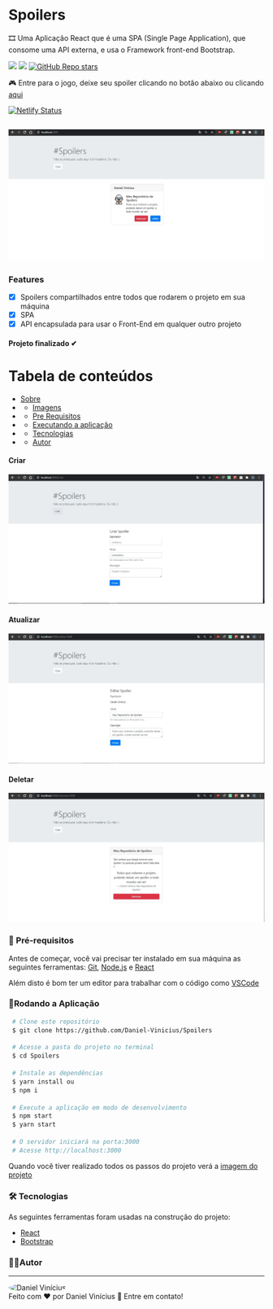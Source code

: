  <h1> Spoilers </h1>
 <p id="sobre">
🎞 Uma Aplicação React que é uma SPA (Single Page Application), que consome uma API externa, e usa o Framework front-end Bootstrap.

![](https://img.shields.io/badge/license-MIT-green)
![](https://img.shields.io/badge/languege-Portuguese-yellow)
[![GitHub Repo stars](https://img.shields.io/github/stars/Daniel-Vinicius/Spoilers?style=social)](https://github.com/Daniel-Vinicius/Spoilers/stargazers)

🎮 Entre para o jogo, deixe seu spoiler clicando no botão abaixo ou clicando <a href="https://spoilersbr.netlify.app/">aqui</a>

[![Netlify Status](https://api.netlify.com/api/v1/badges/256e0672-98d4-4d8d-b400-4b02a7d99712/deploy-status)](https://spoilersbr.netlify.app)

<h2 align="center">  <img alt="Imagem do Projeto" id="imagem" title="#Projeto" src="https://github.com/Daniel-Vinicius/Spoilers/blob/master/.github/Imagem.JPG" />  </h2>

### Features 
- [x] Spoilers compartilhados entre todos que rodarem o projeto em sua máquina
- [x] SPA
- [x] API encapsulada para usar o Front-End em qualquer outro projeto

<h4  align="left">
Projeto finalizado ✔
</h4>

Tabela de conteúdos 
================= 
<!--ts-->
 * [Sobre](#sobre) 
 * * [Imagens](#Imagens)
 * * [Pre Requisitos](#pre-requisitos)
 * * [Executando a aplicação](#rodando)
 * * [Tecnologias](#tecnologias)
 * * [Autor](#autor)
 <!--te-->

<h4>Criar</h6>
<img alt="Imagem 2 do Projeto" src="https://github.com/Daniel-Vinicius/Spoilers/blob/master/.github/Imagem4.JPG"
<a id="Imagens"> </a>
<h4>Atualizar</h6>
<img alt="Imagem 3 do Projeto" title="#Projeto" src="https://github.com/Daniel-Vinicius/Spoilers/blob/master/.github/Imagem2.JPG"
<a id="Imagen"> </a>
<h4>Deletar</h6>
<img alt="Imagem 4 do Projeto" title="#Projeto" src="https://github.com/Daniel-Vinicius/Spoilers/blob/master/.github/Imagem3.JPG" 


---
### 🛒 Pré-requisitos<a id="pre-requisitos"></a>

Antes de começar, você vai precisar ter instalado em sua máquina as seguintes ferramentas:
 [Git](https://git-scm.com/),
 [Node.js](https://nodejs.org/pt-br/) e
 [React](https://reactjs.org/)
 
 Além disto é bom ter um editor para trabalhar com o código como [VSCode](https://code.visualstudio.com/)
 
   ### 📀Rodando a Aplicação<a id="rodando"></a>
   
````bash 
 # Clone este repositório
 $ git clone https://github.com/Daniel-Vinicius/Spoilers
 
 # Acesse a pasta do projeto no terminal
 $ cd Spoilers
 
 # Instale as dependências
 $ yarn install ou
 $ npm i 
 
 # Execute a aplicação em modo de desenvolvimento
 $ npm start 
 $ yarn start
 
 # O servidor iniciará na porta:3000
 # Acesse http://localhost:3000
 ````
<p> Quando você tiver realizado todos os passos do projeto verá a  <a href="#imagem" >imagem do projeto</a> </p>

### 🛠 Tecnologias<a id="tecnologias"></a>
 As seguintes ferramentas foram usadas na construção do projeto:
 
  - [React](https://reactjs.org/)
  - [Bootstrap](https://getbootstrap.com.br/)

### 👨‍💻Autor <a id="autor"> </a>

---
<a href="https://github.com/Daniel-Vinicius" style="text-decoration: none;">
<img style="border-radius: 50%;" src="https://avatars3.githubusercontent.com/u/66279500?s=460&u=2978b74f2bfcfec553cdd62c2cf15a0eca6652a3&v=4" width="100px;"  alt="Daniel Vinícius"/>

<br />
<span> Feito com ❤️ por Daniel Vinícius 👋 Entre em contato! </span> 
</a> 
